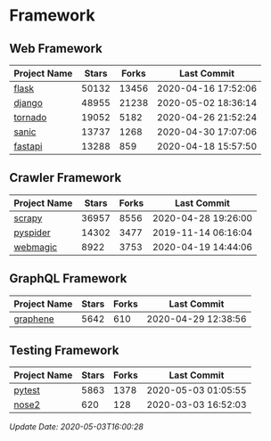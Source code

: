# Framework

## Web Framework

| Project Name | Stars | Forks | Last Commit |
| ------------ | ----- | ----- | ----------- |
| [flask](https://github.com/pallets/flask) | 50132 | 13456 | 2020-04-16 17:52:06 |
| [django](https://github.com/django/django) | 48955 | 21238 | 2020-05-02 18:36:14 |
| [tornado](https://github.com/tornadoweb/tornado) | 19052 | 5182 | 2020-04-26 21:52:24 |
| [sanic](https://github.com/huge-success/sanic) | 13737 | 1268 | 2020-04-30 17:07:06 |
| [fastapi](https://github.com/tiangolo/fastapi) | 13288 | 859 | 2020-04-18 15:57:50 |

## Crawler Framework

| Project Name | Stars | Forks | Last Commit |
| ------------ | ----- | ----- | ----------- |
| [scrapy](https://github.com/scrapy/scrapy) | 36957 | 8556 | 2020-04-28 19:26:00 |
| [pyspider](https://github.com/binux/pyspider) | 14302 | 3477 | 2019-11-14 06:16:04 |
| [webmagic](https://github.com/code4craft/webmagic) | 8922 | 3753 | 2020-04-19 14:44:06 |

## GraphQL Framework

| Project Name | Stars | Forks | Last Commit |
| ------------ | ----- | ----- | ----------- |
| [graphene](https://github.com/graphql-python/graphene) | 5642 | 610 | 2020-04-29 12:38:56 |

## Testing Framework

| Project Name | Stars | Forks | Last Commit |
| ------------ | ----- | ----- | ----------- |
| [pytest](https://github.com/pytest-dev/pytest) | 5863 | 1378 | 2020-05-03 01:05:55 |
| [nose2](https://github.com/nose-devs/nose2) | 620 | 128 | 2020-03-03 16:52:03 |

*Update Date: 2020-05-03T16:00:28*